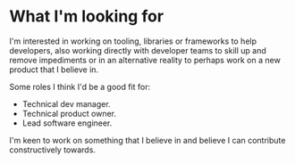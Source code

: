 # What I'm looking for

I'm interested in working on tooling, libraries or frameworks to help developers, also working directly with developer teams to skill up and remove impediments or in an alternative reality to perhaps work on a new product that I believe in.

Some roles I think I'd be a good fit for:
- Technical dev manager.
- Technical product owner.
- Lead software engineer.

I'm keen to work on something that I believe in and believe I can contribute constructively towards. 